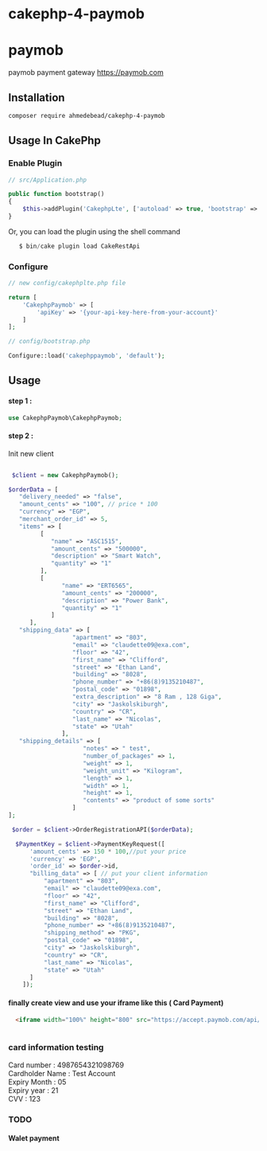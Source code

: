 # cakephp-4-paymob
# paymob
paymob payment gateway https://paymob.com


## Installation
```bash
composer require ahmedebead/cakephp-4-paymob
```
## Usage In CakePhp
    

### Enable Plugin

```php
// src/Application.php

public function bootstrap()
{
    $this->addPlugin('CakephpLte', ['autoload' => true, 'bootstrap' => true, 'routes' => true]);
}
```

Or, you can load the plugin using the shell command

```php
   $ bin/cake plugin load CakeRestApi
```


### Configure

```php
// new config/cakephplte.php file

return [
    'CakephpPaymob' => [
        'apiKey' => '{your-api-key-here-from-your-account}'
    ]
];

// config/bootstrap.php

Configure::load('cakephppaymob', 'default');
```


## Usage 



#### step 1 :

```php
use CakephpPaymob\CakephpPaymob;
```

#### step 2 :

Init new client

```php

 $client = new CakephpPaymob();

$orderData = [
   "delivery_needed" => "false", 
   "amount_cents" => "100", // price * 100 
   "currency" => "EGP", 
   "merchant_order_id" => 5, 
   "items" => [
         [
            "name" => "ASC1515", 
            "amount_cents" => "500000", 
            "description" => "Smart Watch", 
            "quantity" => "1" 
         ], 
         [
               "name" => "ERT6565", 
               "amount_cents" => "200000", 
               "description" => "Power Bank", 
               "quantity" => "1" 
            ] 
      ], 
   "shipping_data" => [
                  "apartment" => "803", 
                  "email" => "claudette09@exa.com", 
                  "floor" => "42", 
                  "first_name" => "Clifford", 
                  "street" => "Ethan Land", 
                  "building" => "8028", 
                  "phone_number" => "+86(8)9135210487", 
                  "postal_code" => "01898", 
                  "extra_description" => "8 Ram , 128 Giga", 
                  "city" => "Jaskolskiburgh", 
                  "country" => "CR", 
                  "last_name" => "Nicolas", 
                  "state" => "Utah" 
               ], 
   "shipping_details" => [
                     "notes" => " test", 
                     "number_of_packages" => 1, 
                     "weight" => 1, 
                     "weight_unit" => "Kilogram", 
                     "length" => 1, 
                     "width" => 1, 
                     "height" => 1, 
                     "contents" => "product of some sorts" 
                  ] 
]; 

 $order = $client->OrderRegistrationAPI($orderData);

  $PaymentKey = $client->PaymentKeyRequest([
      'amount_cents' => 150 * 100,//put your price
      'currency' => 'EGP',
      'order_id' => $order->id, 
      "billing_data" => [ // put your client information
          "apartment" => "803",
          "email" => "claudette09@exa.com",
          "floor" => "42",
          "first_name" => "Clifford",
          "street" => "Ethan Land",
          "building" => "8028",
          "phone_number" => "+86(8)9135210487",
          "shipping_method" => "PKG",
          "postal_code" => "01898",
          "city" => "Jaskolskiburgh",
          "country" => "CR",
          "last_name" => "Nicolas",
          "state" => "Utah"
      ]
    ]);


```



#### finally create view and use your iframe like this ( Card Payment)

```html
  <iframe width="100%" height="800" src="https://accept.paymob.com/api/acceptance/iframes/{{your_frame_id_here}}?payment_token=<?= $PaymentKey->token // from step 5 ?>">
 
```

### card information testing
Card number : 4987654321098769\
Cardholder Name : Test Account\
Expiry Month : 05\
Expiry year : 21\
CVV : 123

### TODO
#### Walet payment
